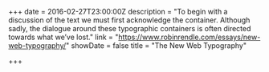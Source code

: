 +++
date = 2016-02-27T23:00:00Z
description = "To begin with a discussion of the text we must first acknowledge the container. Although sadly, the dialogue around these typographic containers is often directed towards what we’ve lost."
link = "https://www.robinrendle.com/essays/new-web-typography/"
showDate = false
title = "The New Web Typography"

+++
